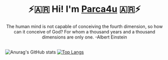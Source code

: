 <div align="center">
	<h1>⚡🇦🇷 Hi! I'm <a href="https://github.com/ReallReaper">Parca4u</a> 🇦🇷⚡</h1>
	<div>The human mind is not capable of conceiving the fourth dimension, so how can it conceive of God? For whom a thousand years and a thousand dimensions are only one. -Albert Einstein</div>
	<br />
</div>

![Anurag's GitHub stats](https://github-readme-stats.vercel.app/api?username=ReallReaper&theme=buefy&show_icons=true) 
[![Top Langs](https://github-readme-stats.vercel.app/api/top-langs/?username=ReallReaper&layout=compact&theme=buefy)](https://github.com/anuraghazra/github-readme-stats)
